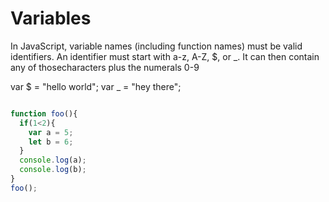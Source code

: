 # Variables

In JavaScript, variable names (including function names) must be valid identifiers.
An identifier must start with a-z, A-Z, $, or _. 
It can then contain any of thosecharacters plus the numerals 0-9

var $ = "hello world";
var _ = "hey there";

```javascript

function foo(){
  if(1<2){
    var a = 5;
    let b = 6;
  }
  console.log(a);
  console.log(b);
}
foo();

```
